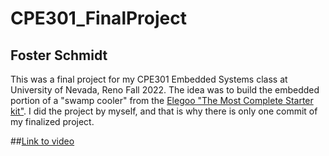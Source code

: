 # CPE301_FinalProject
## Foster Schmidt

This was a final project for my CPE301 Embedded Systems class at University of Nevada, Reno Fall 2022.
The idea was to build the embedded portion of a "swamp cooler" from the [Elegoo "The Most Complete Starter kit"](https://www.elegoo.com/products/elegoo-mega-2560-the-most-complete-starter-kit).
I did the project by myself, and that is why there is only one commit of my finalized project.

##[Link to video](https://www.youtube.com/watch?v=61Wz4mpnxvM)
